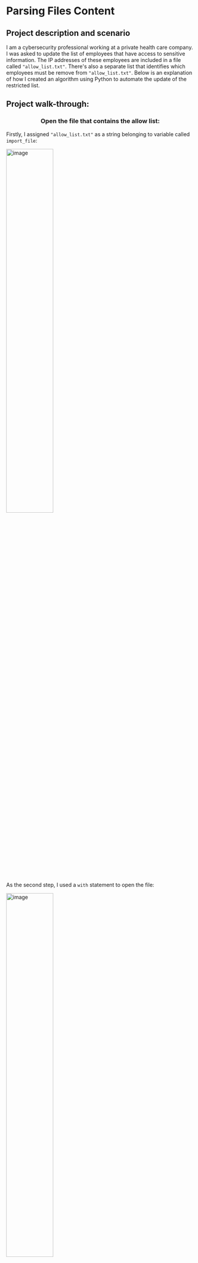 <h1>Parsing Files Content</h1>


<h2>Project description and scenario</h2>

I am a cybersecurity professional working at a private health care company. I was asked to update the list of employees that have access to sensitive information. The IP addresses of these employees are included in a file called `"allow_list.txt"`. There's also a separate list that identifies which employees must be remove from `"allow_list.txt"`. Below is an explanation of how I created an algorithm using Python to automate the update of the restricted list.
<br />

<h2>Project walk-through:</h2>

<h3><p align="center">Open the file that contains the allow list:</h3>

Firstly, I assigned `"allow_list.txt"` as a string belonging to variable called `import_file`:
<br/>

<img width="50%" alt="image" src="https://github.com/arnius88/PythonParsing/assets/152484037/8e4fbf8d-3dfc-48c7-956a-eafb9a0e7ab9"><br/>

As the second step, I used a `with` statement to open the file:
<br/>

<img width="50%" alt="image" src="https://github.com/arnius88/PythonParsing/assets/152484037/9379ebed-1620-4ff8-a1e4-f65cdda4432e"><br/>

The `with` statement allowed me to use the `.open()` function to access the content of the file in read mode. This is possible by specifying the name of the file to open and the action I want to perform on the file, through the two parameters of the `.open()` function included within the `()`. In this case, with the first parameter I call `import_file`, whilst with the second parameter I specify that I want to read the file by including the string `“r”`. The code also uses the as keyword to assign a variable named `file` which stores the output of the `.open()` function. `with` automatically closes the file after the `with` statement has run.<br/>

<h3><p align="center">Read the file contents:</h3>

To be able to read its content, the file has to be converted into a string. For this purpose, I used the `.read()` method:
<br/>

<img width="80%" alt="image" src="https://github.com/arnius88/PythonParsing/assets/152484037/1353ca32-c5eb-4cb9-8b3a-c57efefbbb95">
<br/>

I can now call a `.read()` method directly within the body of with. `.read()` directly converts files into strings that are readable in Python. For that reason, I used the following syntax:
<br/>

```ip_addresses = file.read()```
<br/>

This allowed me to convert the content of file into a string. At the same time, I assigned it to a new variable called `ip_addresses`, to simplify usability in the future.<br/>

<h3><p align="center">Convert the string into a list:</h3>

To remove individual IP addresses from the `"allow_list.txt"`, I needed its content to be in list format. Therefore, I next used the `.split()` method to convert the `ip_addresses` string into a list:<br/>

<img width="80%" alt="image" src="https://github.com/arnius88/PythonParsing/assets/152484037/92349b97-e0d0-45c7-ab0a-7b9e5692a6e3"><br/>

The `.split()` function is called by appending it to a string variable. The purpose of splitting `ip_addresses` into a list is to make it easier to remove IP addresses from the allow list. By default, the `.split()` function splits the text by whitespace into list elements. In this algorithm, the `.split()` function takes the data stored in the variable `ip_addresses`, a string of elements each separated by a whitespace, and converts it into a list. To store this list, I reassigned it back to the variable `ip_addresses`.<br/>

<h3><p align="center">Iterate through the remove list:</h3>

At this point, I needed to iterate through the list of IP addresses within `ip_addresses`. To do this, I used a `for` loop, which, in Python, repeats code for a specific sequence.<br/>

<img width="50%" alt="image" src="https://github.com/arnius88/PythonParsing/assets/152484037/c12c4c9a-c8cf-4cce-bcf0-08389d8a29e1"><br/>

The overall purpose of the `for` loop in a Python algorithm like this is to apply specific code statements to all elements in a sequence. The `for` keyword starts the `for` loop. It is followed by the loop variable `element` and the keyword `in`. The keyword `in` indicates to iterate through the sequence `ip_addresses` and assign each value to the loop variable element.<br/>

<h3><p align="center">Remove IP addresses that are on the remove list:</h3>

Moving on, I needed to build a conditional statement that would allow me to remove the elements of `ip_addresses` that are also contained in `remove_list`. I placed the statement inside the body of the `for` loop:<br/>

<img width="80%" alt="image" src="https://github.com/arnius88/PythonParsing/assets/152484037/ad2e5e93-b48b-4627-b5b7-6e515db5c766">

The conditional statement is opened by the `if` keyword. In essence, the statement is saying that if any element of the `ip_addresses` list is also found in `remove_list`, then the specific element should be removed from `ip_addresses`. I achieved this by appending the `.remove()` method using the following syntax:<br/>

```ip_addresses.remove(element)```
<br/>

`element` was assigned as the argument of the `.remove()` method. This way the loop iteration was able to remove each IP addresses marked in the `remove_list` from the `ip_addresses` list.
<br/>

